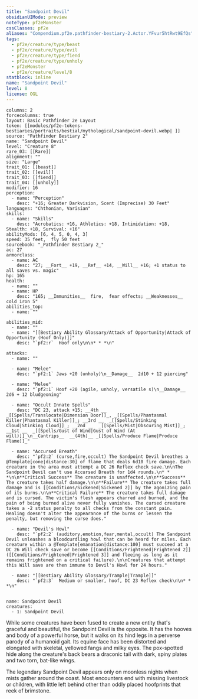 ```yaml
---
title: "Sandpoint Devil"
obsidianUIMode: preview
noteType: pf2eMonster
cssClasses: pf2e
aliases: "Compendium.pf2e.pathfinder-bestiary-2.Actor.YFvur5htRwt9EfQs" 
tags:
  - pf2e/creature/type/beast
  - pf2e/creature/type/evil
  - pf2e/creature/type/fiend
  - pf2e/creature/type/unholy
  - pf2eMonster
  - pf2e/creature/level/8
statblock: inline
name: "Sandpoint Devil"
level: 8
license: OGL
---
```


```statblock
columns: 2
forcecolumns: true
layout: Basic Pathfinder 2e Layout
token: [[modules/pf2e-tokens-bestiaries/portraits/bestial/mythological/sandpoint-devil.webp| ]]
source: "Pathfinder Bestiary 2"
name: "Sandpoint Devil"
level: "Creature 8"
rare_03: [[Rare]]
alignment: ""
size: "Large"
trait_01: [[beast]]
trait_02: [[evil]]
trait_03: [[fiend]]
trait_04: [[unholy]]
modifier: 16
perception:
  - name: "Perception"
    desc: "+16; Greater Darkvision, Scent (Imprecise) 30 Feet"
languages: "Chthonian, Varisian"
skills:
  - name: "Skills"
    desc: "Acrobatics: +16, Athletics: +18, Intimidation: +18, Stealth: +18, Survival: +16"
abilityMods: [6, 4, 5, 0, 4, 3]
speed: 35 feet,  fly 50 feet
sourcebook: "_Pathfinder Bestiary 2_"
ac: 27
armorclass:
  - name: AC
    desc: "27; __Fort__ +19, __Ref__ +14, __Will__ +16; +1 status to all saves vs. magic"
hp: 165
health:
  - name: ""
  - name: HP
    desc: "165; __Immunities__  fire,  fear effects; __Weaknesses__ cold iron 5"
abilities_top:
  - name: ""

abilities_mid:
  - name: ""
  - name: "[[Bestiary Ability Glossary/Attack of Opportunity|Attack of Opportunity (Hoof Only)]]"
    desc: "`pf2:r`  Hoof only\n\n* * *\n"

attacks:
  - name: ""

  - name: "Melee"
    desc: "`pf2:1` Jaws +20 (unholy)\n__Damage__  2d10 + 12 piercing"

  - name: "Melee"
    desc: "`pf2:1` Hoof +20 (agile, unholy, versatile s)\n__Damage__  2d6 + 12 bludgeoning"

  - name: "Occult Innate Spells"
    desc: "DC 23, attack +15; __4th __  _[[Spells/Translocate|Dimension Door]]_, _[[Spells/Phantasmal Killer|Phantasmal Killer]]_; __3rd __  _[[Spells/Stinking Cloud|Stinking Cloud]]_; __2nd __  _[[Spells/Mist|Obscuring Mist]]_; __1st __  _[[Spells/Gust of Wind|Gust of Wind (At will)]]_\n__Cantrips__  __(4th)__ _[[Spells/Produce Flame|Produce Flame]]_"

  - name: "Accursed Breath"
    desc: "`pf2:2` (curse,fire,occult) The Sandpoint Devil breathes a @Template[cone|distance:30] of flame that deals 6d10 fire damage. Each creature in the area must attempt a DC 26 Reflex check save.\n\nThe Sandpoint Devil can't use Accursed Breath for 1d4 rounds.\n* * *\n\n**Critical Success** The creature is unaffected.\n\n**Success** The creature takes half damage.\n\n**Failure** The creature takes full damage and is [[Conditions/Sickened|Sickened 2]] by the agonizing pain of its burns.\n\n**Critical Failure** The creature takes full damage and is cursed. The victim's flesh appears charred and burned, and the pain of being burned alive never fully vanishes. The cursed creature takes a -2 status penalty to all checks from the constant pain. Healing doesn't alter the appearance of the burns or lessen the penalty, but removing the curse does."

  - name: "Devil's Howl"
    desc: "`pf2:2` (auditory,emotion,fear,mental,occult) The Sandpoint Devil unleashes a bloodcurdling howl that can be heard for miles. Each creature within a @Template[emanation|distance:100] must succeed at a DC 26 Will check save or become [[Conditions/Frightened|Frightened 2]] ([[Conditions/Frightened|Frightened 3]] and fleeing as long as it remains frightened on a critical failure).\n\nCreatures that attempt this Will save are then immune to Devil's Howl for 24 hours."

  - name: "[[Bestiary Ability Glossary/Trample|Trample]]"
    desc: "`pf2:3`  Medium or smaller, hoof, DC 23 Reflex check\n\n* * *\n"
 
```

```encounter-table
name: Sandpoint Devil
creatures:
  - 1: Sandpoint Devil
```



While some creatures have been fused to create a new entity that's graceful and beautiful, the Sandpoint Devil is the opposite. It has the hooves and body of a powerful horse, but it walks on its hind legs in a perverse parody of a humanoid gait. Its equine face has been distorted and elongated with skeletal, yellowed fangs and milky eyes. The pox-spotted hide along the creature's back bears a draconic tail with dark, spiny plates and two torn, bat-like wings.

The legendary Sandpoint Devil appears only on moonless nights when mists gather around the coast. Most encounters end with missing livestock or children, with little left behind other than oddly placed hoofprints that reek of brimstone.
